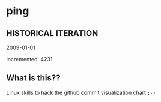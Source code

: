 # ping

## HISTORICAL ITERATION
2009-01-01

Incremented: 4231

## What is this?? 
Linux skills to hack the github commit visualization chart `;-)`
